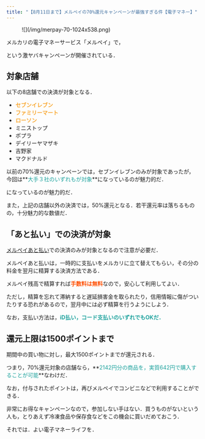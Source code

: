 ```yaml
---
title: "【8月11日まで】メルペイの70%還元キャンペーンが最強すぎる件【電子マネー】"
---
```


<figure class="wp-block-image">![](/img/merpay-70-1024x538.png)</figure>

メルカリの電子マネーサービス「メルペイ」で，

という激ヤバキャンペーンが開催されている．

## 対象店舗

以下の8店舗での決済が対象となる．

* **<span style="color: #d32f2f;"><span style="color: #f9a730" class="text-color">セブンイレブン</span></span>**
* **<span style="color: #d32f2f;"><span style="color: #f9a730" class="text-color">ファミリーマート</span></span>**
* **<span style="color: #d32f2f;"><span style="color: #f9a730" class="text-color">ローソン</span></span>**
* ミニストップ
* ポプラ
* デイリーヤマザキ
* 吉野家
* マクドナルド

以前の70%還元のキャンペーンでは，セブンイレブンのみが対象であったが，今回は**<span style="color: #1464b3;"><span style="color: #20a39e" class="text-color">大手３社のいずれもが対象</span></span>**になっているのが魅力的だ．

になっているのが魅力的だ．

また，上記の店舗以外の決済では，50%還元となる．若干還元率は落ちるものの，十分魅力的な数値だ．

## 「あと払い」での決済が対象

[メルペイあと払い](https://www.mercari.com/jp/help_center/article/684/)での決済のみが対象となるので注意が必要だ．

メルペイあと払いは，一時的に支払いをメルカリに立て替えてもらい，その分の料金を翌月に精算する決済方法である．

メルペイ残高で精算すれば<span style="color: #d32f2f;">**<span style="color: #ff4e00" class="text-color">手数料は無料</span>**</span>なので，安心して利用してよい．

ただし，精算を忘れて滞納すると遅延損害金を取られたり，信用情報に傷がついたりする恐れがあるので，翌月中には必ず精算を行うようにしよう．

なお，支払い方法は，**<span style="color: #1464b3;"><span style="color: #20a39e" class="text-color">iD払い，コード支払いのいずれでもOKだ．</span></span>**

## 還元上限は1500ポイントまで

期間中の買い物に対し，最大1500ポイントまでが還元される．

つまり，70%還元対象の店舗なら，**<span style="color: #1464b3;"><span style="color: #20a39e" class="text-color">2142円分の商品を，実質642円で購入することが可能</span></span>**なわけだ．

なお，付与されたポイントは，再びメルペイでコンビニなどで利用することができる．

非常にお得なキャンペーンなので，参加しない手はない．買うものがないという人も，とりあえず冷凍食品や保存食などをこの機会に買いだめておこう．

それでは．よい電子マネーライフを．